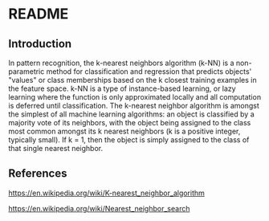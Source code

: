 README
===========================
Introduction
---------------------------
In pattern recognition, the k-nearest neighbors algorithm (k-NN) is a non-parametric method for classification and regression that predicts objects' "values" or class memberships based on the k closest training examples in the feature space. k-NN is a type of instance-based learning, or lazy learning where the function is only approximated locally and all computation is deferred until classification. The k-nearest neighbor algorithm is amongst the simplest of all machine learning algorithms: an object is classified by a majority vote of its neighbors, with the object being assigned to the class most common amongst its k nearest neighbors (k is a positive integer, typically small). If k = 1, then the object is simply assigned to the class of that single nearest neighbor.

References
---------------------------
https://en.wikipedia.org/wiki/K-nearest_neighbor_algorithm

https://en.wikipedia.org/wiki/Nearest_neighbor_search